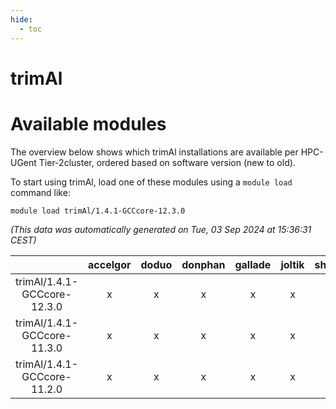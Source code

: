 ```yaml
---
hide:
  - toc
---
```


trimAl
======

# Available modules


The overview below shows which trimAl installations are available per HPC-UGent Tier-2cluster, ordered based on software version (new to old).

To start using trimAl, load one of these modules using a `module load` command like:

```shell
module load trimAl/1.4.1-GCCcore-12.3.0
```

*(This data was automatically generated on Tue, 03 Sep 2024 at 15:36:31 CEST)*  

| |accelgor|doduo|donphan|gallade|joltik|shinx|skitty|
| :---: | :---: | :---: | :---: | :---: | :---: | :---: | :---: |
|trimAl/1.4.1-GCCcore-12.3.0|x|x|x|x|x|-|x|
|trimAl/1.4.1-GCCcore-11.3.0|x|x|x|x|x|-|x|
|trimAl/1.4.1-GCCcore-11.2.0|x|x|x|x|x|-|x|
